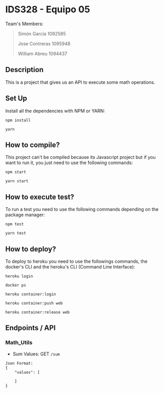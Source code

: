# IDS328 - Equipo 05
Team's Members:
> Simón García 1092585
>
> Jose Contreras 1095948
>
> William Abreu 1094437

## Description
This is a project that gives us an API to execute some math operations.

## Set Up
Install all the dependencies with NPM or YARN:
```
npm install
```
```
yarn
```

## How to compile?
This project can't be compiled because its Javascript project but if you want to run it, you just need to use the following commands: 
```
npm start
```
```
yarn start
```
## How to execute test?
To run a test you need to use the following commands depending on the package manager:
```
npm test
```
```
yarn test
```
## How to deploy?
To deploy to heroku you need to use the followings commands, the docker's CLI and the heroku's CLI (Command Line Interface):
```
heroku login

docker ps

heroku container:login

heroku container:push web

heroku container:release web
```



## Endpoints / API
### Math_Utils
- Sum Values: GET `/sum`
```
Json Format:
{
    "values": [

    ]
}
```
